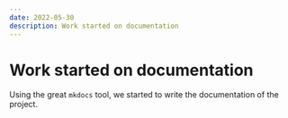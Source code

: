 ```yaml
---
date: 2022-05-30
description: Work started on documentation
---
```


# Work started on documentation

Using the great `mkdocs` tool, we started to write the documentation of the project.
